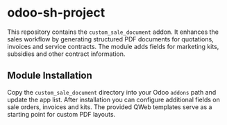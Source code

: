# odoo-sh-project
This repository contains the `custom_sale_document` addon. It enhances the sales
workflow by generating structured PDF documents for quotations, invoices and
service contracts. The module adds fields for marketing kits, subsidies and
other contract information.

## Module Installation

Copy the `custom_sale_document` directory into your Odoo `addons` path and
update the app list. After installation you can configure additional fields on
sale orders, invoices and kits. The provided QWeb templates serve as a starting
point for custom PDF layouts.
